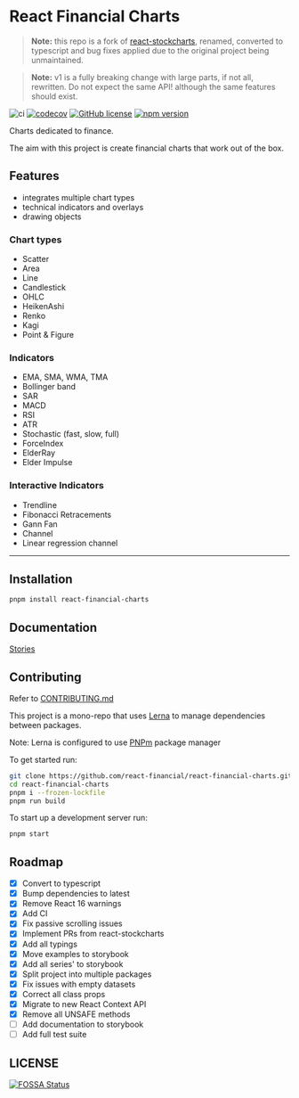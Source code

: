 # React Financial Charts

> **Note:** this repo is a fork of [react-stockcharts](https://github.com/rrag/react-stockcharts), renamed, converted to typescript and bug fixes applied due to the original project being unmaintained.

> **Note:** v1 is a fully breaking change with large parts, if not all, rewritten. Do not expect the same API! although the same features should exist.

![ci](https://github.com/react-financial/react-financial-charts/workflows/ci/badge.svg)
[![codecov](https://codecov.io/gh/reactivemarkets/react-financial-charts/branch/master/graph/badge.svg)](https://codecov.io/gh/reactivemarkets/react-financial-charts)
 [![GitHub license](https://img.shields.io/badge/license-MIT-brightgreen.svg)](https://github.com/react-financial/react-financial-charts/blob/master/LICENSE) [![npm version](https://img.shields.io/npm/v/react-financial-charts.svg?style=flat)](https://www.npmjs.com/package/react-financial-charts)

Charts dedicated to finance.

The aim with this project is create financial charts that work out of the box.

## Features

- integrates multiple chart types
- technical indicators and overlays
- drawing objects

### Chart types

- Scatter
- Area
- Line
- Candlestick
- OHLC
- HeikenAshi
- Renko
- Kagi
- Point & Figure

### Indicators

- EMA, SMA, WMA, TMA
- Bollinger band
- SAR
- MACD
- RSI
- ATR
- Stochastic (fast, slow, full)
- ForceIndex
- ElderRay
- Elder Impulse

### Interactive Indicators

- Trendline
- Fibonacci Retracements
- Gann Fan
- Channel
- Linear regression channel

---

## Installation

```sh
pnpm install react-financial-charts
```

## Documentation

[Stories](https://react-financial.github.io/react-financial-charts/)

## Contributing

Refer to [CONTRIBUTING.md](./CONTRIBUTING.md)

This project is a mono-repo that uses [Lerna](https://lerna.js.org/) to manage dependencies between packages.

Note: Lerna is configured to use [PNPm](https://pnpm.io/installation) package manager 

To get started run:

```bash
git clone https://github.com/react-financial/react-financial-charts.git
cd react-financial-charts
pnpm i --frozen-lockfile
pnpm run build
```

To start up a development server run:

```bash
pnpm start
```

## Roadmap

- [x] Convert to typescript
- [x] Bump dependencies to latest
- [x] Remove React 16 warnings
- [x] Add CI
- [x] Fix passive scrolling issues
- [x] Implement PRs from react-stockcharts
- [x] Add all typings
- [x] Move examples to storybook
- [x] Add all series' to storybook
- [x] Split project into multiple packages
- [x] Fix issues with empty datasets
- [x] Correct all class props
- [x] Migrate to new React Context API
- [x] Remove all UNSAFE methods
- [ ] Add documentation to storybook
- [ ] Add full test suite

## LICENSE

[![FOSSA Status](https://app.fossa.com/api/projects/custom%2B13613%2Fgit%40github.com%3Areactivemarkets%2Freact-financial-charts.git.svg?type=large)](https://app.fossa.com/projects/custom%2B13613%2Fgit%40github.com%3Areactivemarkets%2Freact-financial-charts.git?ref=badge_large)
